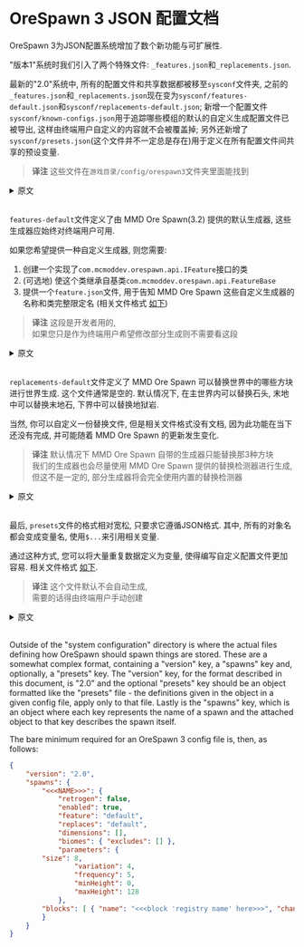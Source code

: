 # OreSpawn 3 JSON 配置文档

OreSpawn 3为JSON配置系统增加了数个新功能与可扩展性.

"版本1"系统时我们引入了两个特殊文件: `_features.json`和`_replacements.json`.

最新的"2.0"系统中, 所有的配置文件和共享数据都被移至`sysconf`文件夹, 之前的`_features.json`和`_replacements.json`现在变为`sysconf/features-default.json`和`sysconf/replacements-default.json`; 新增一个配置文件`sysconf/known-configs.json`用于追踪哪些模组的默认的自定义生成配置文件已被导出, 这样由终端用户自定义的内容就不会被覆盖掉; 另外还新增了`sysconf/presets.json`(这个文件并不一定总是存在)用于定义在所有配置文件间共享的预设变量.

> **译注**
> 这些文件在`游戏目录/config/orespawn3`文件夹里面能找到

<details>
<summary>原文</summary>  
In OreSpawn 3 the JSON system has been expanded to include several new features and be extensible. There are, with "version 1" of this new system two special files introduced - _features.json and _replacements.json. With the latest format - tagged in the file as "2.0" - all system configuration or shared data is moved to the "sysconf" folder and _features.json and _replacements.json are now "sysconf/features-default.json" and "sysconf/replacements-default.json", which are joined by "sysconf/known-configs.json" (which tracks what mods have had their default configs extracted, so that your hard work isn't overwritten) and "sysconf/presets.json" (not always present, but allows for defining preset variables shared among all your config files).
</details> <br>

`features-default`文件定义了由 MMD Ore Spawn(3.2) 提供的默认生成器, 这些生成器应始终对终端用户可用.

如果您希望提供一种自定义生成器, 则您需要:

1. 创建一个实现了`com.mcmoddev.orespawn.api.IFeature`接口的类
2. (可选地) 使这个类继承自基类`com.mcmoddev.orespawn.api.FeatureBase`
3. 提供一个`feature.json`文件, 用于告知 MMD Ore Spawn 这些自定义生成器的名称和类完整限定名 (相关文件格式 [如下](#生成器文件格式 "生成器文件格式"))

> **译注**
> 这段是开发者用的,  
> 如果您只是作为终端用户希望修改部分生成则不需要看这段

<details>
<summary>原文</summary>
The "features-default" file defines the "feature generators" provided by MMD OreSpawn (3.2) itself which should always be available to the end user - if you have a compatible feature generator (ie: one that implements "com.mcmoddev.orespawn.api.IFeature" and optionally extends "com.mcmoddev.orespawn.api.FeatureBase") you can provide a "feature" json of your own that tells MMD OreSpawn the preferred name of the feature generator and its fully qualified class name so it can be instantiated and utilized. The format of a "features" file is covered on the "features format" page.
</details> <br>

`replacements-default`文件定义了 MMD Ore Spawn 可以替换世界中的哪些方块进行世界生成. 这个文件通常是空的. 默认情况下, 在主世界内可以替换石头, 末地中可以替换末地石, 下界中可以替换地狱岩.

当然, 你可以自定义一份替换文件, 但是相关文件格式没有文档, 因为此功能在当下还没有完成, 并可能随着 MMD Ore Spawn 的更新发生变化.

> **译注**
> 默认情况下 MMD Ore Spawn 自带的生成器只能替换那3种方块  
> 我们的生成器也会尽量使用 MMD Ore Spawn 提供的替换检测器进行生成,  
> 但这不是一定的, 部分生成器将会完全使用内置的替换检测器

<details>
<summary>原文</summary>
For the "replacements-default.json" it is, nominally, empty - the default action is for any "Stone" in overworld dimensions, "Netherrack" in the Nether and "Endstone" in the End. You can, of course, provide a "replacements" file of your own, but this feature is, at this time, incomplete and the file format has not been documented because it is expected to change as this part of OreSpawn matures.
</details> <br>

最后, `presets`文件的格式相对宽松, 只要求它遵循JSON格式. 其中, 所有的对象名都会变成变量名, 使用`$...`来引用相关变量.

通过这种方式, 您可以将大量重复数据定义为变量, 使得编写自定义配置文件更加容易. 相关文件格式 [如下](#预设文件格式 "预设文件格式").

> **译注**
> 这个文件默认不会自动生成,  
> 需要的话得由终端用户手动创建

<details>
<summary>原文</summary>
Lastly, the "presets" file has a somewhat open format, only requiring that it be a JSON Object. Each of the names of objects in it actually becomes part of a final variable name, denoted in use as the json-path-like format $.... - in this way you can define large chunks of repeated data to make writing your custom configurations easier. See the "Presets File" page for more details.
</details> <br>

Outside of the "system configuration" directory is where the actual files defining how OreSpawn should spawn things are stored. These are a somewhat complex format, containing a "version" key, a "spawns" key and, optionally, a "presets" key. The "version" key, for the format described in this document, is "2.0" and the optional "presets" key should be an object formatted like the "presets" file - the definitions given in the object in a given config file, apply only to that file. Lastly is the "spawns" key, which is an object where each key represents the name of a spawn and the attached object to that key describes the spawn itself.

The bare minimum required for an OreSpawn 3 config file is, then, as follows:

```json
{
    "version": "2.0",
    "spawns": {
        "<<<NAME>>>": {
            "retrogen": false,
            "enabled": true,
            "feature": "default",
            "replaces": "default",
            "dimensions": [],
            "biomes": { "excludes": [] },
            "parameters": {
		"size": 8,
                "variation": 4,
                "frequency": 5,
                "minHeight": 0,
                "maxHeight": 128
            },
	    "blocks": [ { "name": "<<<block 'registry name' here>>>", "chance": 100 } ]
        }
    }
}
```